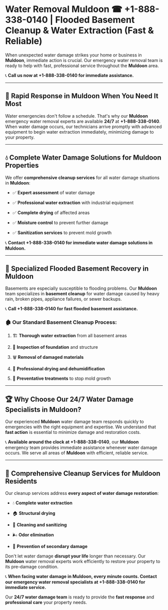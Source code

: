 # Water Removal Muldoon ☎ +1-888-338-0140 | Flooded Basement Cleanup & Water Extraction (Fast & Reliable)

When unexpected water damage strikes your home or business in **Muldoon**, immediate action is crucial. Our emergency water removal team is ready to help with fast, professional service throughout the **Muldoon** area. 

📞 **Call us now at +1-888-338-0140 for immediate assistance.**
---
## 🚀 Rapid Response in Muldoon When You Need It Most
Water emergencies don't follow a schedule. That's why our **Muldoon** emergency water removal experts are available **24/7** at **+1-888-338-0140**. When water damage occurs, our technicians arrive promptly with advanced equipment to begin water extraction immediately, minimizing damage to your property.
---
## 💧 Complete Water Damage Solutions for Muldoon Properties
We offer **comprehensive cleanup services** for all water damage situations in **Muldoon**:
- ✅ **Expert assessment** of water damage  
- ✅ **Professional water extraction** with industrial equipment  
- ✅ **Complete drying** of affected areas  
- ✅ **Moisture control** to prevent further damage  
- ✅ **Sanitization services** to prevent mold growth  
📞 **Contact +1-888-338-0140 for immediate water damage solutions in Muldoon.**
---
## 🌊 Specialized Flooded Basement Recovery in Muldoon
Basements are especially susceptible to flooding problems. Our **Muldoon** team specializes in **basement cleanup** for water damage caused by heavy rain, broken pipes, appliance failures, or sewer backups. 
📞 **Call +1-888-338-0140 for fast flooded basement assistance.**
### 🏚️ Our Standard Basement Cleanup Process:
1. 🏗️ **Thorough water extraction** from all basement areas  
2. 🔎 **Inspection of foundation** and structure  
3. 🗑️ **Removal of damaged materials**  
4. 💨 **Professional drying and dehumidification**  
5. 🚫 **Preventative treatments** to stop mold growth  
---
## 🏆 Why Choose Our 24/7 Water Damage Specialists in Muldoon?
Our experienced **Muldoon** water damage team responds quickly to emergencies with the right equipment and expertise. We understand that **fast action** is essential to minimize damage and restoration costs.
📞 **Available around the clock at +1-888-338-0140**, our **Muldoon** emergency team provides immediate assistance whenever water damage occurs. We serve all areas of **Muldoon** with efficient, reliable service.
---
## 🧹 Comprehensive Cleanup Services for Muldoon Residents
Our cleanup services address **every aspect of water damage restoration**:
- 💧 **Complete water extraction**  
- 🏠 **Structural drying**  
- 🧼 **Cleaning and sanitizing**  
- 🌬️ **Odor elimination**  
- 🚫 **Prevention of secondary damage**  
Don't let water damage **disrupt your life** longer than necessary. Our **Muldoon** water removal experts work efficiently to restore your property to its pre-damage condition.
📞 **When facing water damage in Muldoon, every minute counts. Contact our emergency water removal specialists at +1-888-338-0140 for immediate service.**
Our **24/7 water damage team** is ready to provide the **fast response** and **professional care** your property needs.
